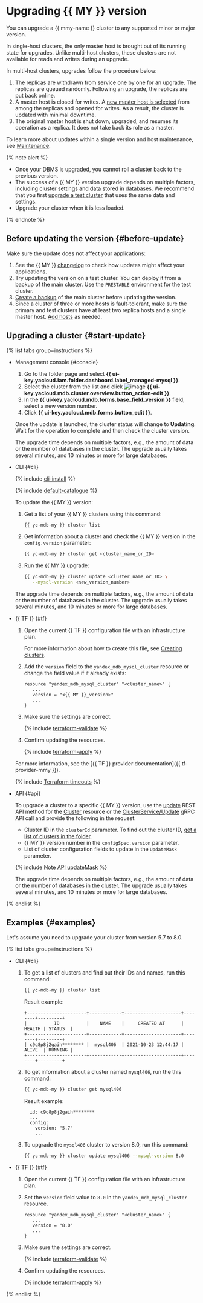 # Upgrading {{ MY }} version

You can upgrade a {{ mmy-name }} cluster to any supported minor or major version.

In single-host clusters, the only master host is brought out of its running state for upgrades. Unlike multi-host clusters, these clusters are not available for reads and writes during an upgrade.

In multi-host clusters, upgrades follow the procedure below:

1. The replicas are withdrawn from service one by one for an upgrade. The replicas are queued randomly. Following an upgrade, the replicas are put back online.
1. A master host is closed for writes. A [new master host is selected](../concepts/replication.md#master-failover) from among the replicas and opened for writes. As a result, the cluster is updated with minimal downtime.
1. The original master host is shut down, upgraded, and resumes its operation as a replica. It does not take back its role as a master.

To learn more about updates within a single version and host maintenance, see [Maintenance](../concepts/maintenance.md).

{% note alert %}

* Once your DBMS is upgraded, you cannot roll a cluster back to the previous version.
* The success of a {{ MY }} version upgrade depends on multiple factors, including cluster settings and data stored in databases. We recommend that you first [upgrade a test cluster](#before-update) that uses the same data and settings.
* Upgrade your cluster when it is less loaded.

{% endnote %}

## Before updating the version {#before-update}

Make sure the update does not affect your applications:

1. See the {{ MY }} [changelog](https://docs.percona.com/percona-server/8.0/release-notes/release-notes_index.html) to check how updates might affect your applications.
1. Try updating the version on a test cluster. You can deploy it from a backup of the main cluster. Use the `PRESTABLE` environment for the test cluster.
1. [Create a backup](cluster-backups.md) of the main cluster before updating the version.
1. Since a cluster of three or more hosts is fault-tolerant, make sure the primary and test clusters have at least two replica hosts and a single master host. [Add hosts](hosts.md#add) as needed.

## Upgrading a cluster {#start-update}

{% list tabs group=instructions %}

- Management console {#console}

   1. Go to the folder page and select **{{ ui-key.yacloud.iam.folder.dashboard.label_managed-mysql }}**.
   1. Select the cluster from the list and click ![image](../../_assets/pencil.svg) **{{ ui-key.yacloud.mdb.cluster.overview.button_action-edit }}**.
   1. In the **{{ ui-key.yacloud.mdb.forms.base_field_version }}** field, select a new version number.
   1. Click **{{ ui-key.yacloud.mdb.forms.button_edit }}**.

   Once the update is launched, the cluster status will change to **Updating**. Wait for the operation to complete and then check the cluster version.

   The upgrade time depends on multiple factors, e.g., the amount of data or the number of databases in the cluster. The upgrade usually takes several minutes, and 10 minutes or more for large databases.

- CLI {#cli}

   {% include [cli-install](../../_includes/cli-install.md) %}

   {% include [default-catalogue](../../_includes/default-catalogue.md) %}

   To update the {{ MY }} version:

   1. Get a list of your {{ MY }} clusters using this command:

      ```bash
      {{ yc-mdb-my }} cluster list
      ```

   1. Get information about a cluster and check the {{ MY }} version in the `config.version` parameter:

      ```bash
      {{ yc-mdb-my }} cluster get <cluster_name_or_ID>
      ```

   1. Run the {{ MY }} upgrade:

      ```bash
      {{ yc-mdb-my }} cluster update <cluster_name_or_ID> \
         --mysql-version <new_version_number>
      ```

   The upgrade time depends on multiple factors, e.g., the amount of data or the number of databases in the cluster. The upgrade usually takes several minutes, and 10 minutes or more for large databases.

- {{ TF }} {#tf}

   1. Open the current {{ TF }} configuration file with an infrastructure plan.

      For more information about how to create this file, see [Creating clusters](cluster-create.md).

   1. Add the `version` field to the `yandex_mdb_mysql_cluster` resource or change the field value if it already exists:

      ```hcl
      resource "yandex_mdb_mysql_cluster" "<cluster_name>" {
         ...
         version = "<{{ MY }}_version>"
         ...
      }
      ```

   1. Make sure the settings are correct.

      {% include [terraform-validate](../../_includes/mdb/terraform/validate.md) %}

   1. Confirm updating the resources.

      {% include [terraform-apply](../../_includes/mdb/terraform/apply.md) %}

   For more information, see the [{{ TF }} provider documentation]({{ tf-provider-mmy }}).

   {% include [Terraform timeouts](../../_includes/mdb/mmy/terraform/timeouts.md) %}

- API {#api}

   To upgrade a cluster to a specific {{ MY }} version, use the [update](../api-ref/Cluster/update.md) REST API method for the [Cluster](../api-ref/Cluster/index.md) resource or the [ClusterService/Update](../api-ref/grpc/Cluster/update.md) gRPC API call and provide the following in the request:

   * Cluster ID in the `clusterId` parameter. To find out the cluster ID, [get a list of clusters in the folder](./cluster-list.md#list-clusters).
   * {{ MY }} version number in the `configSpec.version` parameter.
   * List of cluster configuration fields to update in the `UpdateMask` parameter.

   {% include [Note API updateMask](../../_includes/note-api-updatemask.md) %}

   The upgrade time depends on multiple factors, e.g., the amount of data or the number of databases in the cluster. The upgrade usually takes several minutes, and 10 minutes or more for large databases.

{% endlist %}

## Examples {#examples}

Let's assume you need to upgrade your cluster from version 5.7 to 8.0.

{% list tabs group=instructions %}

- CLI {#cli}

   1. To get a list of clusters and find out their IDs and names, run this command:

      ```bash
      {{ yc-mdb-my }} cluster list
      ```

      Result example:

      ```text
      +----------------------+------------+---------------------+--------+---------+
      |          ID          |    NAME    |     CREATED AT      | HEALTH | STATUS  |
      +----------------------+------------+---------------------+--------+---------+
      | c9q8p8j2gaih******** |  mysql406  | 2021-10-23 12:44:17 | ALIVE  | RUNNING |
      +----------------------+------------+---------------------+--------+---------+
      ```

   1. To get information about a cluster named `mysql406`, run the this command:

      ```bash
      {{ yc-mdb-my }} cluster get mysql406
      ```

      Result example:

      ```text
        id: c9q8p8j2gaih********
        ...
        config:
          version: "5.7"
          ...
      ```

   1. To upgrade the `mysql406` cluster to version 8.0, run this command:

      ```bash
      {{ yc-mdb-my }} cluster update mysql406 --mysql-version 8.0
      ```

- {{ TF }} {#tf}

   1. Open the current {{ TF }} configuration file with an infrastructure plan.
   1. Set the `version` field value to `8.0` in the `yandex_mdb_mysql_cluster` resource.

      ```hcl
      resource "yandex_mdb_mysql_cluster" "<cluster_name>" {
         ...
         version = "8.0"
         ...
      }
      ```

   1. Make sure the settings are correct.

      {% include [terraform-validate](../../_includes/mdb/terraform/validate.md) %}

   1. Confirm updating the resources.

      {% include [terraform-apply](../../_includes/mdb/terraform/apply.md) %}

{% endlist %}
